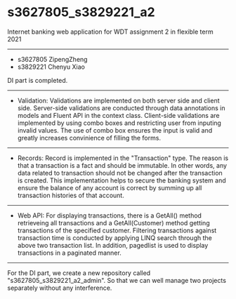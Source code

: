 # s3627805_s3829221_a2
Internet banking web application for WDT assignment 2 in flexible term 2021

---

- s3627805 ZipengZheng
- s3829221 Chenyu Xiao

DI part is completed.

---

- Validation:
Validations are implemented on both server side and client side. Server-side validations are conducted through data annotations in models and Fluent API in the context class. Client-side validations are implemented by using combo boxes and restricting user from inputing invalid values. The use of combo box ensures the input is valid and greatly increases convinience of filling the forms.

---

- Records:
Record is implemented in the "Transaction" type. The reason is that a transaction is a fact and should be immutable. In other words, any data related to transaction should not be changed after the transaction is created. This implementation helps to secure the banking system and ensure the balance of any account is correct by summing up all transaction histories of that account.

---

- Web API:
For displaying transactions, there is a GetAll() method retrieveing all transactions and a GetAll(Customer) method getting transactions of the specified customer. Filtering transactions against transaction time is conducted by applying LINQ search through the above two transaction list. In addition, pagedlist is used to display transactions in a paginated manner.

---

For the DI part, we create a new repository called "s3627805_s3829221_a2_admin". So that we can well manage two projects separately without any interference.
